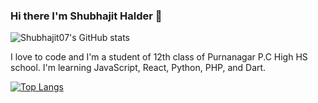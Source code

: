 ### Hi there I'm Shubhajit Halder 👋

![Shubhajit07's GitHub stats](https://github-readme-stats.vercel.app/api?username=shubhajit07&show_icons=true&theme=radical)

I love to code and I'm a student of 12th class of Purnanagar P.C High HS school. I'm learning JavaScript, React, Python, PHP, and Dart.

[![Top Langs](https://github-readme-stats.vercel.app/api/top-langs/?username=shubhajit07&show_icons=true&theme=radical)](https://github.com/shubhajit07)
<!--
**Shubhajit07/Shubhajit07** is a ✨ _special_ ✨ repository because its `README.md` (this file) appears on your GitHub profile.

Here are some ideas to get you started:

- 🔭 I’m currently working on ...
- 🌱 I’m currently learning ...
- 👯 I’m looking to collaborate on ...
- 🤔 I’m looking for help with ...
- 💬 Ask me about ...
- 📫 How to reach me: ...
- 😄 Pronouns: ...
- ⚡ Fun fact: ...
-->
